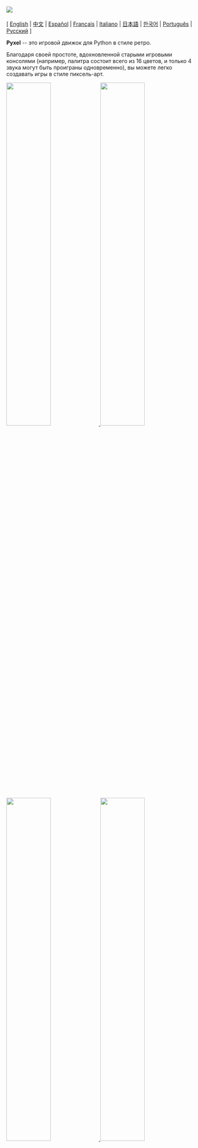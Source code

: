 # <img src="images/pyxel_logo_152x64.png">

[ [English](README.md) | [中文](README.cn.md) | [Español](README.es.md) | [Français](README.fr.md) | [Italiano](README.it.md) | [日本語](README.ja.md) | [한국어](README.ko.md) | [Português](README.pt.md) | [Русский](README.ru.md) ]

**Pyxel** -- это игровой движок для Python в стиле ретро.

Благодаря своей простоте, вдохновленной старыми игровыми консолями (например, палитра состоит всего из 16 цветов, и только 4 звука могут быть проиграны одновременно), вы можете легко создавать игры в стиле пиксель-арт.

<a href="https://github.com/kitao/pyxel/blob/master/pyxel/examples/01_hello_pyxel.py" target="_blank">
<img src="pyxel/examples/screenshots/01_hello_pyxel.gif" width="48%">
</a>

<a href="https://github.com/kitao/pyxel/blob/master/pyxel/examples/02_jump_game.py" target="_blank">
<img src="pyxel/examples/screenshots/02_jump_game.gif" width="48%">
</a>

<a href="https://github.com/kitao/pyxel/blob/master/pyxel/examples/03_draw_api.py" target="_blank">
<img src="pyxel/examples/screenshots/03_draw_api.gif" width="48%">
</a>

<a href="https://github.com/kitao/pyxel/blob/master/pyxel/examples/04_sound_api.py" target="_blank">
<img src="pyxel/examples/screenshots/04_sound_api.gif" width="48%">
</a>

<a href="https://github.com/kitao/pyxel/blob/master/pyxel/editor/screenshots/image_tilemap_editor.gif" target="_blank">
<img src="pyxel/editor/screenshots/image_tilemap_editor.gif" width="48%">
</a>

<a href="https://github.com/kitao/pyxel/blob/master/pyxel/editor/screenshots/sound_music_editor.gif" target="_blank">
<img src="pyxel/editor/screenshots/sound_music_editor.gif" width="48%">
</a>

Характеристики игровой консоли и API для Pyxel позаимствованны из замечательной [PICO-8](https://www.lexaloffle.com/pico-8.php) и[TIC-80](https://tic.computer/).

Pyxel -- программа с открытым кодом и бесплатна для использовния. За дело!

## Характеристики

- Запускается на Windows, Mac и Linux
- Код пишется на Python3
- Фиксированная 16-цветная палитра
- 3 набора изображений 256x256 пикселей
- 8 тайлмапов 256x256 пикселей
- 4 канала с 64 определяемыми пользователем звуками
- 8 музыкальных композиций
- Ввод с клавиатуры, мышки или игрового контроллера
- Редактор изображений и звука

### Цветовая Палитра

<img src="pyxel/examples/screenshots/05_color_palette.png">
<br><br>
<img src="images/pyxel_palette.png">

## Как установить

### Для Windows

Сначала установите [Python3](https://www.python.org/) (версия 3.6.8 и выше).

Во время установки Python3 с помощью официального установщика, выберите опцию **add Python to PATH**, нажав кнопку внизу:

<img src="images/python_installer.png">

Затем установите Pyxel, используя следующую `pip` команду из командной строки:

```sh
pip install -U pyxel
```

### Для Mac

Сначала в среде, где установлен менеджер пакетов [Homebrew](https://brew.sh/), установите [Python3](https://www.python.org/) (версия 3.6.8 или выше) и необходимые пакеты с помощью следующей команды:

```sh
brew install python3 gcc sdl2 sdl2_image gifsicle
```

Конечно, вы можете установить Python3 и другим способом, но знайте, что вам нужно установить и другие библиотеки.

Затем **перезапустите терминал** и установите Pyxel, используя следующую `pip3` команду:

```sh
pip3 install -U pyxel
```

### Для Linux

Установите [Python3](https://www.python.org/) (версия 3.6.8 или выше) и необходимые пакеты способом, соответствующим вашему дистрибутиву.

**Ubuntu:**

```sh
sudo apt install python3 python3-pip libsdl2-dev libsdl2-image-dev gifsicle
sudo -H pip3 install -U pyxel
```

### Для других сред

Чтобы установить Pyxel в среде, отличной от вышеупомянутых (32-bit Linux, Raspberry PI и т.п.), следуйте следующим инструкциям по сборке:

#### Установите необходимые инструменты и пакеты

- C++ build toolchain (вместе с командами gcc и make)
- libsdl2-dev и libsdl2-image-dev
- [Python3](https://www.python.org/) (версия 3.6.8 или выше) и команда pip

#### Выполните следующие команды в любой папке

```sh
git clone https://github.com/kitao/pyxel.git
cd pyxel
make -C pyxel/core clean all
pip3 install .
```

### Установите примеры

После установки Pyxel, примеры Pyxel будут скопированы в открытую директорию по выполнении этой команды:

```sh
install_pyxel_examples
```

Список примеров, которые будут скопированы:

- [01_hello_pyxel.py](https://github.com/kitao/pyxel/blob/master/pyxel/examples/01_hello_pyxel.py) - Простейшее приложение
- [02_jump_game.py](https://github.com/kitao/pyxel/blob/master/pyxel/examples/02_jump_game.py) - Игра прыжков с простейшими ресурсными файлами Pyxel
- [03_draw_api.py](https://github.com/kitao/pyxel/blob/master/pyxel/examples/03_draw_api.py) - Демонстрация художественного API
- [04_sound_api.py](https://github.com/kitao/pyxel/blob/master/pyxel/examples/04_sound_api.py) - Демонстрация звукового API
- [05_color_palette.py](https://github.com/kitao/pyxel/blob/master/pyxel/examples/05_color_palette.py) - Цветовая палитра
- [06_click_game.py](https://github.com/kitao/pyxel/blob/master/pyxel/examples/06_click_game.py) - Игра с кликами мышкой
- [07_snake.py](https://github.com/kitao/pyxel/blob/master/pyxel/examples/07_snake.py) - Змейка с BGM
- [08_triangle_api.py](https://github.com/kitao/pyxel/blob/master/pyxel/examples/08_triangle_api.py) - Демонстрация API по рисованию треугольных полигонов

Эти примеры могут быть выполнены как обычный код Python3:

**Windows:**

```sh
cd pyxel_examples
python 01_hello_pyxel.py
```

**Mac / Linux:**

```sh
cd pyxel_examples
python3 01_hello_pyxel.py
```

## Как использовать Pyxel

### Создание Pyxel-приложения

После импортирования модуля Pyxel в ваш код на Python, сначала укажите размер окна с помощью команды `init`, затем запустите Pyxel-приложение с помощью функции `run`.

```python
import pyxel

pyxel.init(160, 120)

def update():
    if pyxel.btnp(pyxel.KEY_Q):
        pyxel.quit()

def draw():
    pyxel.cls(0)
    pyxel.rect(10, 10, 20, 20, 11)

pyxel.run(update, draw)
```

Агрументы функции `run` -- это функции `update` для обновления внутренней игровой логики каждый кадр и функции `draw` для отображения объектов на экране по мере необходимости.

В самом приложении рекомендуется свернуть код Pyxel в один класс (смотрите пример).

```python
import pyxel

class App:
    def __init__(self):
        pyxel.init(160, 120)
        self.x = 0
        pyxel.run(self.update, self.draw)

    def update(self):
        self.x = (self.x + 1) % pyxel.width

    def draw(self):
        pyxel.cls(0)
        pyxel.rect(self.x, 0, 8, 8, 9)

App()
```

Можно также писать простые програмки, используя функции `show` и `flip` для отображения простейшей графики и анимаций.

Функция `show` выводит изображение на экран и ждет нажатия клавиши `ESC`.

```python
import pyxel

pyxel.init(120, 120)
pyxel.cls(1)
pyxel.circb(60, 60, 40, 7)
pyxel.show()
```

Функция `flip` обновляет изображение на экране единожды.

```python
import pyxel

pyxel.init(120, 80)

while True:
    pyxel.cls(3)
    pyxel.rectb(pyxel.frame_count % 160 - 40, 20, 40, 40, 7)
    pyxel.flip()
```

### Особые клавиши

Следующие особые клавиши можно применять во время выполнения Pyxel-приложения:

- `Esc`<br>
Выйти из приложения
- `Alt(Option)+1`<br>
Выполнить снимок экрана и сохранить его на рабочий стол
- `Alt(Option)+2`<br>
Начать захват экрана игры
- `Alt(Option)+3`<br>
Сохранить видео, полученное захватом экрана (gif) на рабочий стол (до 30 секунд)
- `Alt(Option)+0`<br>
Включить/выключить мониториг производительности (fps, время на update, время на draw)
- `Alt(Option)+Enter`<br>
Войти/выйти из полноэкранного режима

### Как создать ресурсный файл

Встроенный Pyxel Editor может создавать изображения и звуки, используемые в Pyxel-приложении.

Pyxel Editor запускается с помощью следующей команды:

```sh
pyxeleditor [имя_ресурсного_файла]
```

Если указанный ресурсный файл (.pyxres) существует, то он будет загружен. В противном случае будет создан файл с указанным именем.
Если имя файла пропущено, то используется стандартное имя `my_resource.pyxres`

После запуска Pyxel Editor, можно переключаться между различными файлами способом drag-and-drop. Если данное действие произвести, зажав клавишу ``Ctrl``(``Cmd``), то только файл, редактируемый на данный момент, будет загружен. Это действие позволяет комбинировать несколько файлов в один.

Созданный ресурсный файл может быть загружен в программу с помощью функции `load`.

Редактор Pyxel Editor оснащем следующими режимами редактирования.

**Редактор изображений:**

Режим редактирования наборов изображений.

<img src="pyxel/editor/screenshots/image_editor.gif">

Путем перетаскивания png файла на экран редактора изображений, изображение может быть загружено в выбранный набор.

**Редактор тайлмапов:**

Режим редактирования тайлмапов, в котором изоражения расположены в плиточном порядке.

<img src="pyxel/editor/screenshots/tilemap_editor.gif">

**Редактор звука:**

Режим для редактирования звуковых файлов.

<img src="pyxel/editor/screenshots/sound_editor.gif">

**Редактор музыки:**

Режим для редактирования музыки, в которой звуки расставлены в порядке проигрывания.

<img src="pyxel/editor/screenshots/music_editor.gif">

### Другие методы создания ресурсов

Изображения и тайлмапы Pyxel могут также быть созданы следующим образом:

- Создайте изображение из списка строк с помощью функций `Image.set` или `Tilemap.set`.
- Загрузите png файл, выполненный в палитре Pyxel, с помощью функции `Image.load`

Звуки Pyxel могут также быть созданы следующим образом:

- Создайте звук из строк с помощью функций `Sound.set` или `Music.set`

Обратитесь к руководству по API (ниже) для получения более подробной информации об использовании этих функций.

### Как создать самостоятельный исполняемый файл

Используя предоставленный Pyxel Packager, можно создать исполняемый файл, который будет запускаться даже в средах, где не установлен Python.

Для создания самостоятельного исполняемого файла, в среде, где установлен [PyInstaller](https://www.pyinstaller.org/), укажите файл Python, используемый для запуска приложения, для команды `pyxelpackager` следующим образом:

```sh
pyxelpackager имя_файла
```

Когда процесс завершится, самостоятельный исполняемый файл будет создане в папке `dist`.

Если также необходимы ресурсные файлы .pyxres или .png, разместите их в папке `assets`, и они будут включены.

Также можно выбрать иконку, добавив аргументы ``-i icon_file`` к команде.

## Руководство по API

### Система

- `width`, `height`<br>
Ширина и высота окна

- `frame_count`<br>
Количество отрисованных кадров

- `init(width, height, [caption], [scale], [palette], [fps], [quit_key], [fullscreen])`<br>
Инициализировать Pyxel-приложение с указанными размерами экрана (`width`, `height`). Максимальный размер этих параметров 256<br>
Также возможно указать название окна с помощью параметра `caption`, масштаб окна параметром `scale`, палитру цветов `palette`, фреймрейт `fps`, клавишу для выхода из приложения `quit_key`, а также запускать ли приложение в полноэкранном режиме или нет с помощью параметра `fullscreen`. Палитра указывается как список из 16 элементов, обозначающий 24-битные цвета.<br>
Пример: `pyxel.init(160, 120, caption="Pyxel with PICO-8 palette", palette=[0x000000, 0x1D2B53, 0x7E2553, 0x008751, 0xAB5236, 0x5F574F, 0xC2C3C7, 0xFFF1E8, 0xFF004D, 0xFFA300, 0xFFEC27, 0x00E436, 0x29ADFF, 0x83769C, 0xFF77A8, 0xFFCCAA], quit_key=pyxel.KEY_NONE, fullscreen=True)`

- `run(update, draw)`<br>
Запустить Pyxel-приложение, использующее функцию `update` для обновления внутренней логики и `draw` для рисования

- `quit()`<br>
Завершить работу Pyxel-приложения

- `flip()`<br>
Принудительно отрисовать кадр (не для использования в настоящих приложениях)

- `show()`<br>
Отрисовать кадр и ждать выхода из приложения (не для использования в настоящих приложениях)

### Ресурсы

- `save(имя_файла)`<br>
Сохранить ресурсный файл (.pyxres) в директории исполняемого скрипта

- `load(имя_файла, [image], [tilemap], [sound], [music])`<br>
Загрузить ресурсный файл (.pyxres) из директории исполняемого скрипта. Если ``False`` указано для типа ресурса, соответствующий ресурс не будет загружен.

### Ввод

- `mouse_x`, `mouse_y`<br>
Получить положение курсора мышки

- `mouse_wheel`<br>
Получить значение колесика мышки

- `btn(клавиша)`<br>
Получить `Ture`, если `клавиша` нажата, в противном случае получить `False`. ([Список определений клавиш](https://github.com/kitao/pyxel/blob/master/pyxel/__init__.py))

- `btnp(клавиша, [hold], [period])`<br>
Получить `True`, если `клавиша` нажата в данный кадр, в противном случае получить `False`. В случае, если указаны параметры `hold` и `period`, `True` будет возвращено каждые `period` кадров, когда `key` уже зажата более `hold` кадров

- `btnr(клавиша)`<br>
Получить `True`, если `клавиша` была отпущена в данный кадр, в противном случае получить `False`

- `mouse(видна)`<br>
Установить видимость курсора: если `visible` равно `True`, сделать виндым, если `False`, то невидимым. Даже если курсор не отображается, его позицию всё равно можно получить соответствующими функциями.

### Графика

- `image(img, [system])`<br>
Оперировать набором изображений `img`(0-2) (смотрите класс Image). Если `system` равно `True`, можно получить доступ к системному набору изображений. 3 для шрифтов и редактора ресурсов. 4 для экрана<br>
Пример: `pyxel.image(0).load(0, 0, "title.png")`

- `tilemap(tm)`<br>
Оперировать тайлмапом `tm`(0-7) (смотрите класс Tilemap)

- `clip(x, y, w, h)`<br>
Установить площадь рисования экрана с (`x`, `y`) до ширины `w` и высоты `h`. Сбросить площадь рисования до полного экрана можно с помощью `clip()`

- `pal(col1, col2)`<br>
Поменять цвет `col1` с цветом `col2` во время рисования. Восстановить изначальную палитру можно с помощью `pal()`

- `cls(col)`<br>
Заполнить (очистить) экран цветом `col`

- `pget(x, y)`<br>
Получить цвет пикселя по координатам (`x`, `y`)

- `pset(x, y, col)`<br>
Нарисовать пиксель цвета `col` по координатам (`x`, `y`)

- `line(x1, y1, x2, y2, col)`<br>
Нарисовать отрезок цвета `col` из (`x1`, `y1`) в (`x2`, `y2`)

- `rect(x, y, w, h, col)`<br>
Нарисовать прямоугольник ширины, высоты `w` и цвета `h` по координатам (`x`, `y`)

- `rectb(x, y, w, h, col)`<br>
Нарисовать контур прямоугольника ширины, высоты `w` и цвета `h` по координатам (`x`, `y`)

- `circ(x, y, r, col)`<br>
Нарисовать круг радиуса `r` и цвета `col` центром в (`x`, `y`)

- `circb(x, y, r, col)`<br>
Нарисовать окружность радиуса `r` и цвета `col` центром в (`x`, `y`)

- `tri(x1, y1, x2, y2, x3, y3, col)`<br>
Нарисовать треугольник с вершинами в координатах (`x1`, `y1`), (`x2`, `y2`), (`x3`, `y3`) и цвета `col`

- `trib(x1, y1, x2, y2, x3, y3, col)`<br>
Нарисовать контур треугольника с вершинами в координатах (`x1`, `y1`), (`x2`, `y2`), (`x3`, `y3`) и цвета `col`

- `blt(x, y, img, u, v, w, h, [colkey])`<br>
Скопировать область размеров (`w`, `h`), по координатам (`u`, `v`) набора изображений `img`(0-2) по координатам (`x`, `y`) на экране. Если для `w` и/или `h` установлено отрицательное значение, изображение будет развернуто горизонтально и/или вертикально. Если указан параметр `colkey`, соответствующий цвет будет считаться цветом фона (прозрачным цветом)

- `bltm(x, y, tm, u, v, w, h, [colkey])`<br>
Нарисовать из тайлмапа `tm`(0-7) по координатам (`x`, `y`) тайл размером (`w`, `h`), находящийся по координатам (`u`, `v`). Если указан параметр `colkey`, соответствующий цвет будет считаться цветом фона (прозрачным цветом). Тайл тайлмапа рисуется размера 8x8. Если номер тайла равен 0, означает регион (0, 0)-(7, 7) набора изображений, если 1, означает регион (8, 0) - (15, 0)

- `text(x, y, s, col)`<br>
Нарисовать строку текста `s` цвета `col` по координате (`x`, `y`)

### Аудио

- `sound(snd, [system])`<br>
Оперировать звуком `snd`(0-63) (смотрите класс Sound). Если `system` равно `True`, можно получить доступ к звуку 64 для системы
Пример: `pyxel.sound(0).speed = 60`

- `music(msc)`<br>
Оперировать музыкой `msc`(0-7) (смотрите класс Music)

- `play_pos(ch)`<br>
Получить позицию канала `ch`. Сотни и тысячи обозначают номер звука, единицы и десятки обозначают номер ноты. Если проигрывание выключено, будет возвращено `-1`

- `play(ch, snd, loop=False)`<br>
Проиграть звук `snd`(0-63) на канале `ch`(0-3). Проиграть по-порядку, если `snd` -- список

- `playm(msc, loop=False)`<br>
Проиграть трек `msc`(0-7)

- `stop([ch])`<br>
Остановить воспроизведение на всех каналах. Если указан канал `ch`(0-3), остановить только его

### Класс Image

- `width`, `height`<br>
Ширина и высота изображения

- `data`<br>
Данные изображения (матрица 256x256)

- `get(x, y)`<br>
Получить данные изображения в точке (`x`, `y`)

- `set(x, y, data)`<br>
Установить данные изображения в точке (`x`, `y`) числом или списком строк<br>
Пример: `pyxel.image(0).set(10, 10, ["1234", "5678", "9abc", "defg"])`

- `load(x, y, имя_файла)`<br>
Загрузить png изображение из директории исполняемого скрипта с координаты (`x`, `y`)

- `copy(x, y, img, u, v, w, h)`<br>
Скопировать регион размера (`w`, `h`) с координаты (`u`, `v`) набора изображений `img`(0-3) по координатам (`x`, `y`)

### Класс Tilemap

- `width`, `height`<br>
Ширина и высота тайлмапа

- `data`<br>
Данные тайлмапа (матрица 256x256)

- `refimg`<br>
Набор изображений, на который ссылается тайлмап

- `get(x, y)`<br>
Получить данные тайлмапа в точке (`x`, `y`)

- `set(x, y, data)`<br>
Установить данные тайлмапа в точке (`x`, `y`) числом или списком строк<br>
Пример: `pyxel.tilemap(0).set(0, 0, ["000102", "202122", "a0a1a2", "b0b1b2"])`

- `copy(x, y, tm, u, v, w, h)`<br>
Скопировать регион размера (`w`, `h`) с координаты (`u`, `v`) тайлмапа `tm`(0-7) по координатам (`x`, `y`)

### Класс Sound

- `note`<br>
Список нот(0-127) (33 = 'A2' = 440Hz)

- `tone`<br>
Список тонов(0:Треугольник / 1:Квадрат / 2:Пульс / 3:Шум)

- `volume`<br>
Список громкости(0-7)

- `effect`<br>
Список эффектов(0:Нет / 1:Слайд / 2:Вибрато / 3:Затихание)

- `speed`<br>
Длина ноты(120 = 1 секунда в тон)

- `set(note, tone, volume, effect, speed)`<br>
Установить ноту, тон, громкость и эффект с помощью строки. Если длины строк короче ноты, зацикливается

- `set_note(note)`<br>
Установить ноту с помощью строки, составленной по форме 'CDEFGAB'+'#-'+'0123' или 'R'. Регистр и пробелы игнорируются<br>
Пример: `pyxel.sound(0).set_note("G2B-2D3R RF3F3F3")`

- `set_tone(tone)`<br>
Установить тон строкой, составленной из 'TSPN'. Регистр и пробелы игнорируются<br>
Пример: `pyxel.sound(0).set_tone("TTSS PPPN")`

- `set_volume(volume)`<br>
Установить громкость с помощью строки, составленной из '01234567'. Регистр и пробелы игнорируютсяd<br>
Пример: `pyxel.sound(0).set_volume("7777 7531")`

- `set_effect(effect)`<br>
Установить эффект с помощью строки, составленной из 'NSVF'. Регистр и пробелы игнорируются<br>
Пример: `pyxel.sound(0).set_effect("NFNF NVVS")`

### Класс Music

- `ch0`<br>
Список для проигрывания звуков(0-63) на канале 0. Пустой список означает, что канал не используется для проигрывания

- `ch1`<br>
Список для проигрывания звуков(0-63) на канале 1. Пустой список означает, что канал не используется для проигрывания

- `ch2`<br>
Список для проигрывания звуков(0-63) на канале 2. Пустой список означает, что канал не используется для проигрывания

- `ch3`<br>
Список для проигрывания звуков(0-63) на канале 3. Пустой список означает, что канал не используется для проигрывания

- `set(ch0, ch1, ch2, ch3)`<br>
Установить список звукок для всех каналов. Пустой список означает, что канал не используется для проигрывания
Пример: `pyxel.music(0).set([0, 1], [2, 3], [4], [])`

- `set_ch0(data)`<br>
Установить список звуков(0-63) канала 0

- `set_ch1(data)`<br>
Установить список звуков(0-63) канала 1

- `set_ch2(data)`<br>
Установить список звуков(0-63) канала 2

- `set_ch3(data)`<br>
Установить список звуков(0-63) канала 3

## Как сделать вклад в развитие проекта?

### Опубликование проблемы

Используйте [трекер проблем](https://github.com/kitao/pyxel/issues) для опубликования отчетов о багах и предложений о добавлении новых элементов или улучшения работы существующих.
Пожалуйста, перед опубликованием убедитесь, что в трекере проблем нет похожих публикаций.

Для опубликования отчета, воспользуйтесь подходящей формой [отсюда](https://github.com/kitao/pyxel/issues/new/choose).

### Ручное тестирование

Ручное тестирование кода и написание отчетов о багах, предложений по улучшению в трекере проблем приветствуется!

### Опубликование pull-запроса

Патчи/фиксы принимаются в форме pull-запросов (PRы). Убедитесь, что проблема, к которой относится pull-запрос, открыта в трекере проблем.

Опубликованный pull-запрос считается опубликованным под лицензией [MIT license](https://github.com/kitao/pyxel/blob/master/LICENSE).

## Прочая информация

- [Wiki (Англоязычная)](https://github.com/kitao/pyxel/wiki)
- [Subreddit](https://www.reddit.com/r/pyxel/)
- [Сервер Discord (Англоязычный)](https://discord.gg/FC7kUZJ)
- [Сервер Discord (Японский - 日本語版)](https://discord.gg/qHA5BCS)

## Лицензия

Pyxel пользуется лицензией [MIT license](http://en.wikipedia.org/wiki/MIT_License). Его можно использовать в частном ПО при условии того, что все копии лицензионного ПО содержат копию MIT License terms and the copyright notice.

Pyxel использует следующее ПО:

- [SDL2](https://www.libsdl.org/)
- [miniz-cpp](https://github.com/tfussell/miniz-cpp)
- [Gifsicle](https://www.lcdf.org/gifsicle/)
